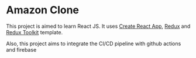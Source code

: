 # Amazon Clone

This project is aimed to learn React JS. It uses [Create React App](https://github.com/facebook/create-react-app), [Redux](https://redux.js.org/) and [Redux Toolkit](https://redux-toolkit.js.org/) template.

Also, this project aims to integrate the CI/CD pipeline with github actions and firebase
